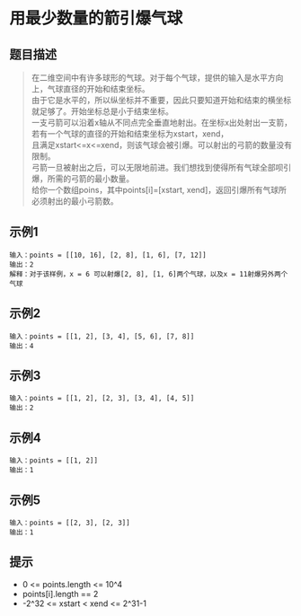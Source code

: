 # 用最少数量的箭引爆气球

## 题目描述
> 在二维空间中有许多球形的气球。对于每个气球，提供的输入是水平方向上，气球直径的开始和结束坐标。  
> 由于它是水平的，所以纵坐标并不重要，因此只要知道开始和结束的横坐标就足够了。开始坐标总是小于结束坐标。  
> 一支弓箭可以沿着x轴从不同点完全垂直地射出。在坐标x出处射出一支箭，若有一个气球的直径的开始和结束坐标为xstart，xend，  
> 且满足xstart<=x<=xend，则该气球会被引爆。可以射出的弓箭的数量没有限制。  
> 弓箭一旦被射出之后，可以无限地前进。我们想找到使得所有气球全部呗引爆，所需的弓箭的最小数量。  
> 给你一个数组poins，其中points[i]=[xstart, xend]，返回引爆所有气球所必须射出的最小弓箭数。

## 示例1
```
输入：points = [[10, 16], [2, 8], [1, 6], [7, 12]]
输出：2
解释：对于该样例，x = 6 可以射爆[2, 8], [1, 6]两个气球，以及x = 11射爆另外两个气球
```

## 示例2
```
输入：points = [[1, 2], [3, 4], [5, 6], [7, 8]]
输出：4
```

## 示例3
```
输入：points = [[1, 2], [2, 3], [3, 4], [4, 5]]
输出：2
```

## 示例4
```
输入：points = [[1, 2]]
输出：1
```

## 示例5
```
输入：points = [[2, 3], [2, 3]]
输出：1
```

## 提示
- 0 <= points.length <= 10^4
- points[i].length == 2
- -2^32 <= xstart < xend <= 2^31-1